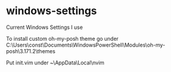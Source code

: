 # windows-settings

Current Windows Settings I use

To install custom oh-my-posh theme go under C:\Users\const\Documents\WindowsPowerShell\Modules\oh-my-posh\3.171.2\themes

Put init.vim under ~\AppData\Local\nvim
